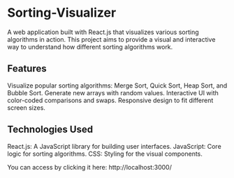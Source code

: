 # Sorting-Visualizer

A web application built with React.js that visualizes various sorting algorithms in action. This project aims to provide a visual and interactive way to understand how different sorting algorithms work.

## Features
Visualize popular sorting algorithms: Merge Sort, Quick Sort, Heap Sort, and Bubble Sort.
Generate new arrays with random values.
Interactive UI with color-coded comparisons and swaps.
Responsive design to fit different screen sizes.


## Technologies Used
React.js: A JavaScript library for building user interfaces.
JavaScript: Core logic for sorting algorithms.
CSS: Styling for the visual components.

You can access by clicking it here: http://localhost:3000/
